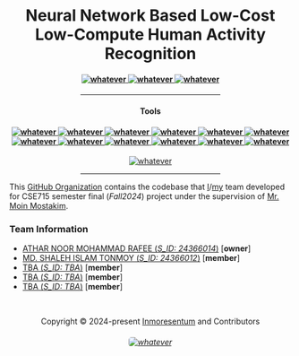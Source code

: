 <h1 align="center">
    Neural Network Based Low-Cost Low-Compute Human Activity Recognition
</h1> 

<h4 align="center">
    <a href="https://scikit-learn.org/stable/">
        <img src="https://img.shields.io/badge/scikit--learn 1.5.1-%23F7931E.svg?style=for-the-badge&logo=scikit-learn&logoColor=white"  alt="whatever"/>
    </a>
    <a href="https://www.tensorflow.org/">
        <img src="https://img.shields.io/badge/TensorFlow 2.17-FF6F00?style=for-the-badge&logo=tensorflow&logoColor=white"  alt="whatever">
    </a>
    <a href="https://keras.io/">
        <img src="https://img.shields.io/badge/Keras 3.4.1-FF0000?style=for-the-badge&logo=keras&logoColor=white"  alt="whatever">
    </a>
</h4>

<h4 align="center">
    <div align="center">
        <hr width="250px"/>
    </div>
        <h4 align="center">Tools</h4>
        <h4 align="center">
            <a href="https://www.jetbrains.com/pycharm/">
                <img src="https://img.shields.io/badge/PyCharm 2024-000000.svg?&style=for-the-badge&logo=PyCharm&logoColor=white"  alt="whatever">
            </a>
            <a href="https://www.jetbrains.com/clion/">
                <img src="https://img.shields.io/badge/CLion 2024-000000?style=for-the-badge&logo=clion&logoColor=white"  alt="whatever">
            </a>
            <a href="https://jupyter.org/">
                <img src="https://img.shields.io/badge/Jupyter 5.7.3 -F37626.svg?&style=for-the-badge&logo=Jupyter&logoColor=white"  alt="whatever">
            </a>
            <a href="https://pop.system76.com/">
                <img src="https://img.shields.io/badge/Pop!_OS 22.04-48B9C7?style=for-the-badge&logo=Pop!_OS&logoColor=white"  alt="whatever">
            </a>
            <a href="https://www.nvidia.com/content/dam/en-zz/Solutions/design-visualization/quadro-product-literature/quadro-rtx-8000-us-nvidia-946977-r1-web.pdf">
                <img src="https://img.shields.io/badge/NVIDIA- 2x Quadro RTX 8000-76B900?style=for-the-badge&logo=nvidia&logoColor=white"  alt="whatever">
            </a>
            <a href="https://www.nvidia.com/content/dam/en-zz/Solutions/design-visualization/quadro-product-literature/quadro-rtx-8000-us-nvidia-946977-r1-web.pdf">
                <img src="https://img.shields.io/badge/NVIDIA-RTX 3070-76B900?style=for-the-badge&logo=nvidia&logoColor=white"  alt="whatever">
            </a>
            <a href="https://www.python.org/downloads/release/python-3100/">
                <img src="https://img.shields.io/badge/Python 3.10-FFD43B?style=for-the-badge&logo=python&logoColor=blue"  alt="whatever">
            </a>
            <a href="https://github.com/espressif/arduino-esp32/releases/tag/3.0.5">
                <img src="https://img.shields.io/badge/Arduino Core 3.0.5-00979D?style=for-the-badge&logo=Arduino&logoColor=white"  alt="whatever">
            </a>
            <a href="https://docs.espressif.com/projects/esp-idf/en/stable/esp32s3/hw-reference/esp32s3/user-guide-devkitc-1.html">
                <img src="https://img.shields.io/badge/espressif32 s3 dev kit-E7352C.svg?style=for-the-badge&logo=espressif&logoColor=white"  alt="whatever"/>
            </a>
            <a href="https://docs.espressif.com/projects/esp-hardware-design-guidelines/en/latest/esp32/index.html">
                <img src="https://img.shields.io/badge/espressif32 s chip-E7352C.svg?style=for-the-badge&logo=espressif&logoColor=white"  alt="whatever"/>
            </a>
            <a href="https://www.tensorflow.org/lite">
                <img src="https://img.shields.io/badge/TFLITE-FF6F00?style=for-the-badge&logo=tensorflow&logoColor=white"  alt="whatever">
            </a>
            <a href="https://github.com/tensorflow/tflite-micro">
                <img src="https://img.shields.io/badge/TFLITE micro-FF6F00?style=for-the-badge&logo=tensorflow&logoColor=white"  alt="whatever">
            </a>
        </h4>
        <div align="center">
            <a href="https://platformio.org/">
                 <img src="https://img.shields.io/badge/PlatformIO-6.1.16-orange.svg"  alt="whatever">
            </a>
            <hr width="250px"/>
        </div>
</h4>

This [GitHub Organization](https://github.com/low-compute-har) contains the codebase
that [I](https://github.com/Inmoresentum)/[my](#team-information) team
developed for CSE715 semester final (*Fall2024*) project under the
supervision of 
[Mr. Moin Mostakim](https://cse.sds.bracu.ac.bd/faculty_profile/191/mr_moin_mostakim).

### Team Information

* [ATHAR NOOR MOHAMMAD RAFEE (*S_ID: 24366014*)](mailto:inmoresentum@inmoresentum.net) \[**owner**\]
* [MD. SHALEH ISLAM TONMOY (*S_ID: 24366012*)](mailto:shaleh.islam.tonmoy@g.bracu.ac.bd) \[**member**\]
* [TBA (*S_ID: TBA*)](mailto:tba@g.bracu.ac.bd) \[**member**\]
* [TBA (*S_ID: TBA*)](mailto:tba@g.bracu.ac.bd) \[**member**\]
* [TBA (*S_ID: TBA*)](mailto:tba@g.bracu.ac.bd) \[**member**\]


&#160;

<div align="center">Copyright &copy; 2024-present
     <a href="https://github.com/Inmoresentum" target="_blank">Inmoresentum</a> and Contributors
</div>

<h6 align="center">
   <a href="https://creativecommons.org/licenses/by-nc-nd/4.0/deed.en">
      <img src="https://img.shields.io/static/v1.svg?style=for-the-badge&label=License&message=CC-BY-NC-ND-4.0&colorA=ACCF0F&colorB=1169B4"
         alt="whatever" style="border-radius: 5px"/>
   </a>
</h6>
